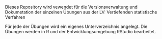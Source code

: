 Dieses Repository wird vewendet für die Versionsverwaltung und Dokumetation 
der einzelnen Übungen aus der LV: Vertiefenden statistische Verfahren

Für jede der Übungen wird ein eigenes Unterverzeichnis angelegt.
Die Übungen werden in R und der Entwicklungsumgebung RStudio bearbeitet. 
